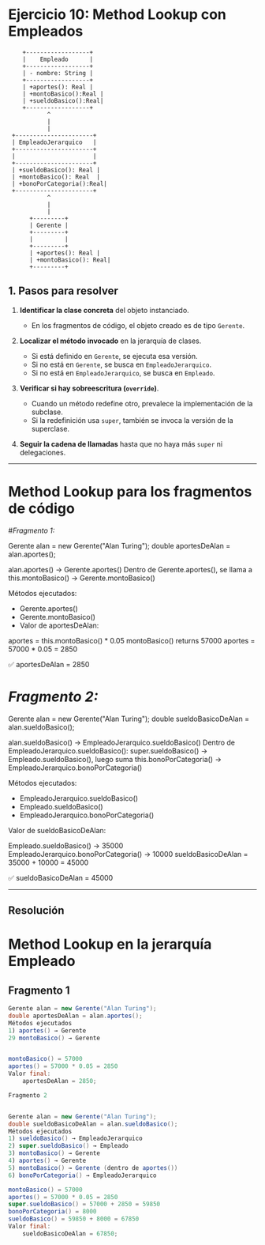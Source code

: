 # Ejercicio 10: Method Lookup con Empleados

        +------------------+
        |    Empleado      |
        +------------------+
        | - nombre: String |
        +------------------+
        | +aportes(): Real |
        | +montoBasico():Real |
        | +sueldoBasico():Real|
        +------------------+
               ^
               |
               |
     +----------------------+
     | EmpleadoJerarquico   |
     +----------------------+
     |                      |
     +----------------------+
     | +sueldoBasico(): Real |
     | +montoBasico(): Real  |
     | +bonoPorCategoria():Real|
     +----------------------+
               ^
               |
               |
          +---------+
          | Gerente |
          +---------+
          |         |
          +---------+
          | +aportes(): Real |
          | +montoBasico(): Real|
          +---------+


## 1. Pasos para resolver
1. **Identificar la clase concreta** del objeto instanciado.
   - En los fragmentos de código, el objeto creado es de tipo `Gerente`.

2. **Localizar el método invocado** en la jerarquía de clases.
   - Si está definido en `Gerente`, se ejecuta esa versión.
   - Si no está en `Gerente`, se busca en `EmpleadoJerarquico`.
   - Si no está en `EmpleadoJerarquico`, se busca en `Empleado`.

3. **Verificar si hay sobreescritura (`override`)**.
   - Cuando un método redefine otro, prevalece la implementación de la subclase.
   - Si la redefinición usa `super`, también se invoca la versión de la superclase.

4. **Seguir la cadena de llamadas** hasta que no haya más `super` ni delegaciones.

---

# Method Lookup para los fragmentos de código

#*Fragmento 1:*

Gerente alan = new Gerente("Alan Turing");
double aportesDeAlan = alan.aportes();

alan.aportes() → Gerente.aportes()
Dentro de Gerente.aportes(), se llama a this.montoBasico() → Gerente.montoBasico()

Métodos ejecutados:

- Gerente.aportes()
- Gerente.montoBasico()
- Valor de aportesDeAlan:

aportes = this.montoBasico() * 0.05
montoBasico() returns 57000
aportes = 57000 * 0.05 = 2850

✅ aportesDeAlan = 2850

# *Fragmento 2:*

Gerente alan = new Gerente("Alan Turing");
double sueldoBasicoDeAlan = alan.sueldoBasico();


alan.sueldoBasico() → EmpleadoJerarquico.sueldoBasico()
Dentro de EmpleadoJerarquico.sueldoBasico(): super.sueldoBasico() → Empleado.sueldoBasico(), luego suma this.bonoPorCategoria() → EmpleadoJerarquico.bonoPorCategoria()

Métodos ejecutados:
- EmpleadoJerarquico.sueldoBasico()
- Empleado.sueldoBasico()
- EmpleadoJerarquico.bonoPorCategoria()

Valor de sueldoBasicoDeAlan:

Empleado.sueldoBasico() → 35000
EmpleadoJerarquico.bonoPorCategoria() → 10000
sueldoBasicoDeAlan = 35000 + 10000 = 45000

✅ sueldoBasicoDeAlan = 45000

------------------------------------------------------

## Resolución


# Method Lookup en la jerarquía Empleado

## Fragmento 1
```java
Gerente alan = new Gerente("Alan Turing");
double aportesDeAlan = alan.aportes();
Métodos ejecutados
1) aportes() → Gerente
29 montoBasico() → Gerente


montoBasico() = 57000  
aportes() = 57000 * 0.05 = 2850
Valor final:
	aportesDeAlan = 2850;

Fragmento 2


Gerente alan = new Gerente("Alan Turing");
double sueldoBasicoDeAlan = alan.sueldoBasico();
Métodos ejecutados
1) sueldoBasico() → EmpleadoJerarquico
2) super.sueldoBasico() → Empleado
3) montoBasico() → Gerente
4) aportes() → Gerente
5) montoBasico() → Gerente (dentro de aportes())
6) bonoPorCategoria() → EmpleadoJerarquico

montoBasico() = 57000  
aportes() = 57000 * 0.05 = 2850  
super.sueldoBasico() = 57000 + 2850 = 59850  
bonoPorCategoria() = 8000  
sueldoBasico() = 59850 + 8000 = 67850
Valor final:
	sueldoBasicoDeAlan = 67850;



